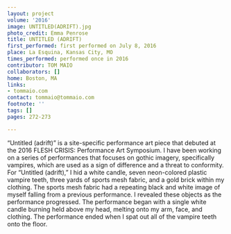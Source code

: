 ```yaml
---
layout: project
volume: '2016'
image: UNTITLED(ADRIFT).jpg
photo_credit: Emma Penrose
title: UNTITLED (ADRIFT)
first_performed: first performed on July 8, 2016
place: La Esquina, Kansas City, MO
times_performed: performed once in 2016
contributor: TOM MAIO
collaborators: []
home: Boston, MA
links:
- tommaio.com
contact: tommaio@tommaio.com
footnote: ''
tags: []
pages: 272-273

---
```


“Untitled (adrift)” is a site-specific performance art piece that debuted at the 2016 FLESH CRISIS: Performance Art Symposium. I have been working on a series of performances that focuses on gothic imagery, specifically vampires, which are used as a sign of difference and a threat to conformity. For “Untitled (adrift),” I hid a white candle, seven neon-colored plastic vampire teeth, three yards of sports mesh fabric, and a gold brick within my clothing. The sports mesh fabric had a repeating black and white image of myself falling from a previous performance. I revealed these objects as the performance progressed. The performance began with a single white candle burning held above my head, melting onto my arm, face, and clothing. The performance ended when I spat out all of the vampire teeth onto the floor.
